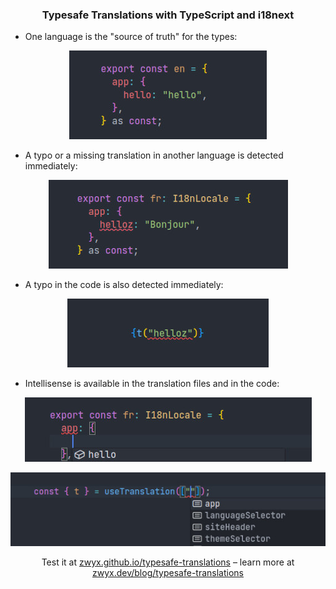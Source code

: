 <div align="center">

### Typesafe Translations with TypeScript and i18next

</div>

- One language is the "source of truth" for the types:

<div align="center">

![One language is the "source of truth" for the types](src/1.jpg)

</div>

- A typo or a missing translation in another language is detected immediately:

<div align="center">

![A typo or a missing translation in another language is detected immediately](src/2.jpg)

</div>

- A typo in the code is also detected immediately:

<div align="center">

![A typo in the code is also detected immediately](src/3.jpg)

</div>

- Intellisense is available in the translation files and in the code:

<div align="center">

![Intellisense is available in the translation files](src/4.jpg)

![Intellisense is available in the code](src/5.jpg)

Test it at [zwyx.github.io/typesafe-translations](https://zwyx.github.io/typesafe-translations) – learn more at [zwyx.dev/blog/typesafe-translations](https://zwyx.dev/blog/typesafe-translations)

</div>
